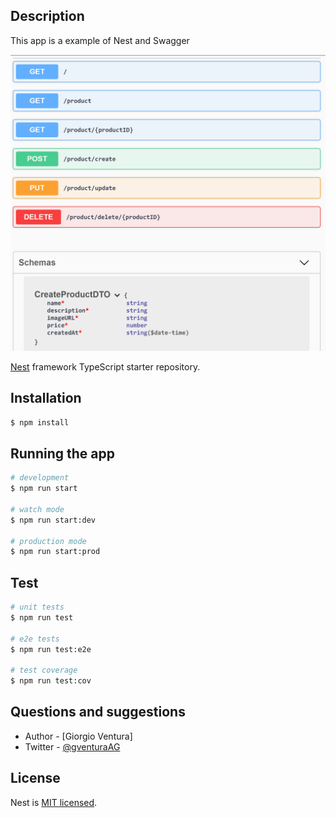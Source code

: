 ## Description

This app is a example of Nest and Swagger

![Capture this is api with Swagger](./.readme-static/PreviewAPI.PNG)

[Nest](https://github.com/nestjs/nest) framework TypeScript starter repository.

## Installation

```bash
$ npm install
```

## Running the app

```bash
# development
$ npm run start

# watch mode
$ npm run start:dev

# production mode
$ npm run start:prod
```

## Test

```bash
# unit tests
$ npm run test

# e2e tests
$ npm run test:e2e

# test coverage
$ npm run test:cov
```

## Questions and suggestions

- Author - [Giorgio Ventura]
- Twitter - [@gventuraAG](https://twitter.com/gventuraAG)

## License

Nest is [MIT licensed](LICENSE).

